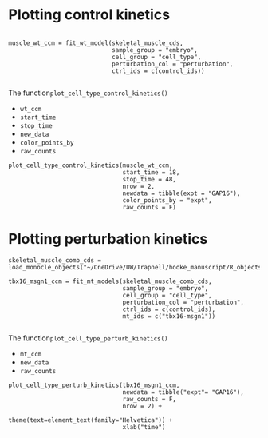 # Plotting control kinetics

```

muscle_wt_ccm = fit_wt_model(skeletal_muscle_cds, 
                             sample_group = "embryo", 
                             cell_group = "cell_type", 
                             perturbation_col = "perturbation", 
                             ctrl_ids = c(control_ids))
                             
```

The function`plot_cell_type_control_kinetics()`
* `wt_ccm`
* `start_time`
* `stop_time`
* `new_data`
* `color_points_by`
* `raw_counts`
```
plot_cell_type_control_kinetics(muscle_wt_ccm, 
                                start_time = 18, 
                                stop_time = 48, 
                                nrow = 2, 
                                newdata = tibble(expt = "GAP16"),
                                color_points_by = "expt",
                                raw_counts = F)

```

# Plotting perturbation kinetics

```
skeletal_muscle_comb_cds = load_monocle_objects("~/OneDrive/UW/Trapnell/hooke_manuscript/R_objects/partition_skeletal_ref_gap16_cds_v2.1.0/")

tbx16_msgn1_ccm = fit_mt_models(skeletal_muscle_comb_cds, 
                                sample_group = "embryo", 
                                cell_group = "cell_type", 
                                perturbation_col = "perturbation", 
                                ctrl_ids = c(control_ids), 
                                mt_ids = c("tbx16-msgn1"))


```


The function`plot_cell_type_perturb_kinetics()`
* `mt_ccm`
* `new_data`
* `raw_counts`
```
plot_cell_type_perturb_kinetics(tbx16_msgn1_ccm, 
                                newdata = tibble("expt"= "GAP16"), 
                                raw_counts = F, 
                                nrow = 2) + 
                                theme(text=element_text(family="Helvetica")) + 
                                xlab("time")
```